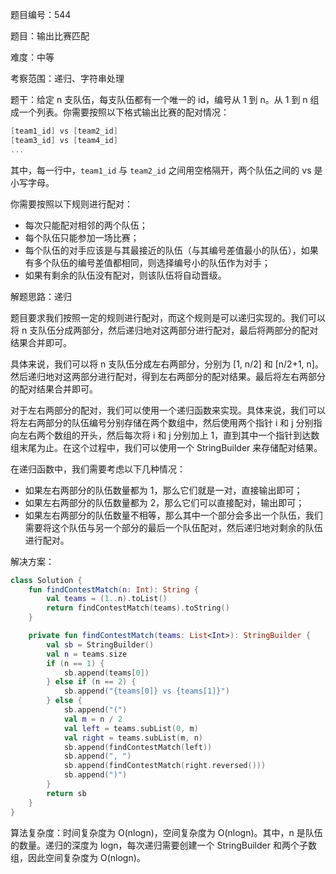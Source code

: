 题目编号：544

题目：输出比赛匹配

难度：中等

考察范围：递归、字符串处理

题干：给定 n 支队伍，每支队伍都有一个唯一的 id，编号从 1 到 n。从 1 到 n 组成一个列表。你需要按照以下格式输出比赛的配对情况：

```kotlin
[team1_id] vs [team2_id]
[team3_id] vs [team4_id]
...
```

其中，每一行中，`team1_id` 与 `team2_id` 之间用空格隔开，两个队伍之间的 vs 是小写字母。

你需要按照以下规则进行配对：

- 每次只能配对相邻的两个队伍；
- 每个队伍只能参加一场比赛；
- 每个队伍的对手应该是与其最接近的队伍（与其编号差值最小的队伍），如果有多个队伍的编号差值都相同，则选择编号小的队伍作为对手；
- 如果有剩余的队伍没有配对，则该队伍将自动晋级。

解题思路：递归

题目要求我们按照一定的规则进行配对，而这个规则是可以递归实现的。我们可以将 n 支队伍分成两部分，然后递归地对这两部分进行配对，最后将两部分的配对结果合并即可。

具体来说，我们可以将 n 支队伍分成左右两部分，分别为 [1, n/2] 和 [n/2+1, n]。然后递归地对这两部分进行配对，得到左右两部分的配对结果。最后将左右两部分的配对结果合并即可。

对于左右两部分的配对，我们可以使用一个递归函数来实现。具体来说，我们可以将左右两部分的队伍编号分别存储在两个数组中，然后使用两个指针 i 和 j 分别指向左右两个数组的开头，然后每次将 i 和 j 分别加上 1，直到其中一个指针到达数组末尾为止。在这个过程中，我们可以使用一个 StringBuilder 来存储配对结果。

在递归函数中，我们需要考虑以下几种情况：

- 如果左右两部分的队伍数量都为 1，那么它们就是一对，直接输出即可；
- 如果左右两部分的队伍数量都为 2，那么它们可以直接配对，输出即可；
- 如果左右两部分的队伍数量不相等，那么其中一个部分会多出一个队伍，我们需要将这个队伍与另一个部分的最后一个队伍配对，然后递归地对剩余的队伍进行配对。

解决方案：

```kotlin
class Solution {
    fun findContestMatch(n: Int): String {
        val teams = (1..n).toList()
        return findContestMatch(teams).toString()
    }

    private fun findContestMatch(teams: List<Int>): StringBuilder {
        val sb = StringBuilder()
        val n = teams.size
        if (n == 1) {
            sb.append(teams[0])
        } else if (n == 2) {
            sb.append("{teams[0]} vs {teams[1]}")
        } else {
            sb.append("(")
            val m = n / 2
            val left = teams.subList(0, m)
            val right = teams.subList(m, n)
            sb.append(findContestMatch(left))
            sb.append(", ")
            sb.append(findContestMatch(right.reversed()))
            sb.append(")")
        }
        return sb
    }
}
```

算法复杂度：时间复杂度为 O(nlogn)，空间复杂度为 O(nlogn)。其中，n 是队伍的数量。递归的深度为 logn，每次递归需要创建一个 StringBuilder 和两个子数组，因此空间复杂度为 O(nlogn)。